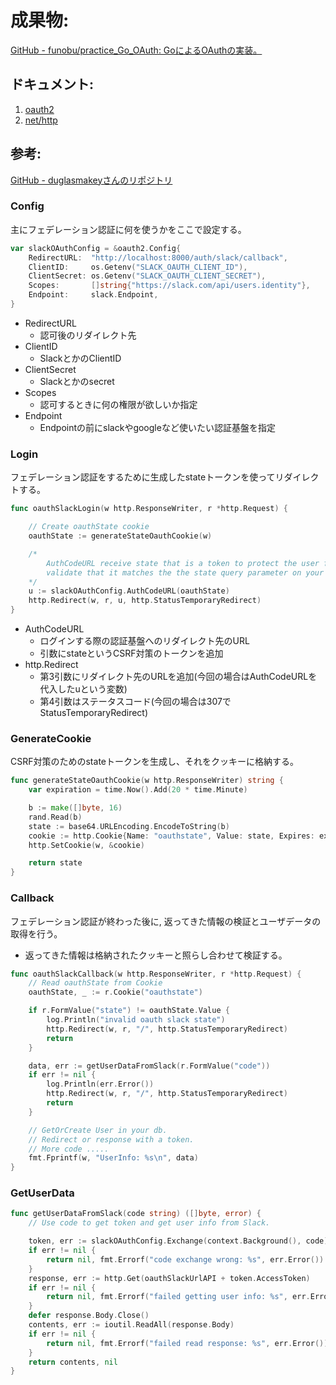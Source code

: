 # 成果物:

[GitHub - funobu/practice_Go_OAuth: GoによるOAuthの実装。](https://github.com/funobu/practice_Go_OAuth)

## ドキュメント:

1. [oauth2](https://pkg.go.dev/golang.org/x/oauth2)
2. [net/http](https://pkg.go.dev/net/http)

## 参考:
[GitHub - duglasmakeyさんのリポジトリ](https://github.com/douglasmakey/oauth2-example)
### Config

主にフェデレーション認証に何を使うかをここで設定する。

```go
var slackOAuthConfig = &oauth2.Config{
	RedirectURL:  "http://localhost:8000/auth/slack/callback",
	ClientID:     os.Getenv("SLACK_OAUTH_CLIENT_ID"), 
	ClientSecret: os.Getenv("SLACK_OAUTH_CLIENT_SECRET"),
	Scopes:       []string{"https://slack.com/api/users.identity"},
	Endpoint:     slack.Endpoint,
}
```

- RedirectURL
    - 認可後のリダイレクト先
- ClientID
    - SlackとかのClientID
- ClientSecret
    - Slackとかのsecret
- Scopes
    - 認可するときに何の権限が欲しいか指定
- Endpoint
    - Endpointの前にslackやgoogleなど使いたい認証基盤を指定

### Login

フェデレーション認証をするために生成したstateトークンを使ってリダイレクトする。

```go
func oauthSlackLogin(w http.ResponseWriter, r *http.Request) {

	// Create oauthState cookie
	oauthState := generateStateOauthCookie(w)

	/*
		AuthCodeURL receive state that is a token to protect the user from CSRF attacks. You must always provide a non-empty string and
		validate that it matches the the state query parameter on your redirect callback.
	*/
	u := slackOAuthConfig.AuthCodeURL(oauthState)
	http.Redirect(w, r, u, http.StatusTemporaryRedirect)
}
```

- AuthCodeURL
    - ログインする際の認証基盤へのリダイレクト先のURL
    - 引数にstateというCSRF対策のトークンを追加
- http.Redirect
    - 第3引数にリダイレクト先のURLを追加(今回の場合はAuthCodeURLを代入したuという変数)
    - 第4引数はステータスコード(今回の場合は307でStatusTemporaryRedirect)

### GenerateCookie

CSRF対策のためのstateトークンを生成し、それをクッキーに格納する。

```go
func generateStateOauthCookie(w http.ResponseWriter) string {
	var expiration = time.Now().Add(20 * time.Minute)

	b := make([]byte, 16)
	rand.Read(b)
	state := base64.URLEncoding.EncodeToString(b)
	cookie := http.Cookie{Name: "oauthstate", Value: state, Expires: expiration}
	http.SetCookie(w, &cookie)

	return state
}
```

### Callback

フェデレーション認証が終わった後に, 返ってきた情報の検証とユーザデータの取得を行う。

- 返ってきた情報は格納されたクッキーと照らし合わせて検証する。

```go
func oauthSlackCallback(w http.ResponseWriter, r *http.Request) {
	// Read oauthState from Cookie
	oauthState, _ := r.Cookie("oauthstate")

	if r.FormValue("state") != oauthState.Value {
		log.Println("invalid oauth slack state")
		http.Redirect(w, r, "/", http.StatusTemporaryRedirect)
		return
	}

	data, err := getUserDataFromSlack(r.FormValue("code"))
	if err != nil {
		log.Println(err.Error())
		http.Redirect(w, r, "/", http.StatusTemporaryRedirect)
		return
	}

	// GetOrCreate User in your db.
	// Redirect or response with a token.
	// More code .....
	fmt.Fprintf(w, "UserInfo: %s\n", data)
}
```

### GetUserData

```go
func getUserDataFromSlack(code string) ([]byte, error) {
	// Use code to get token and get user info from Slack.

	token, err := slackOAuthConfig.Exchange(context.Background(), code)
	if err != nil {
		return nil, fmt.Errorf("code exchange wrong: %s", err.Error())
	}
	response, err := http.Get(oauthSlackUrlAPI + token.AccessToken)
	if err != nil {
		return nil, fmt.Errorf("failed getting user info: %s", err.Error())
	}
	defer response.Body.Close()
	contents, err := ioutil.ReadAll(response.Body)
	if err != nil {
		return nil, fmt.Errorf("failed read response: %s", err.Error())
	}
	return contents, nil
} 
```
